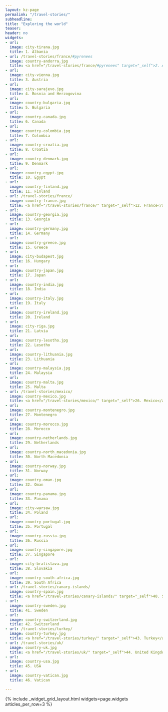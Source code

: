 ```yaml
---
layout: kz-page
permalink: "/travel-stories/"
subheadline:
title: "Exploring the world"
teaser:
header: no
widgets:
- url:
  image: city-tirana.jpg
  title: 1. Albania
- url: /travel-stories/france/#pyrenees
  image: country-andorra.jpg
  title: <a href="/travel-stories/france/#pyrenees" target="_self">2. Andorra</a>
- url:
  image: city-vienna.jpg
  title: 3. Austria
- url:
  image: city-sarajevo.jpg
  title: 4. Bosnia and Herzogovina
- url:
  image: country-bulgaria.jpg
  title: 5. Bulgaria
- url:
  image: country-canada.jpg
  title: 6. Canada
- url:
  image: country-colombia.jpg
  title: 7. Colombia
- url:
  image: country-croatia.jpg
  title: 8. Croatia
- url:
  image: country-denmark.jpg
  title: 9. Denmark
- url:
  image: country-egypt.jpg
  title: 10. Egypt
- url:
  image: country-finland.jpg
  title: 11. Finland
- url: /travel-stories/france/
  image: country-france.jpg
  title: <a href="/travel-stories/france/" target="_self">12. France</a>
- url:
  image: country-georgia.jpg
  title: 13. Georgia
- url:
  image: country-germany.jpg
  title: 14. Germany
- url:
  image: country-greece.jpg
  title: 15. Greece
- url:
  image: city-budapest.jpg
  title: 16. Hungary
- url:
  image: country-japan.jpg
  title: 17. Japan
- url:
  image: country-india.jpg
  title: 18. India
- url:
  image: country-italy.jpg
  title: 19. Italy
- url:
  image: country-ireland.jpg
  title: 20. Ireland
- url:
  image: city-riga.jpg
  title: 21. Latvia
- url:
  image: country-lesotho.jpg
  title: 22. Lesotho
- url:
  image: country-lithuania.jpg
  title: 23. Lithuania
- url:
  image: country-malaysia.jpg
  title: 24. Malaysia
- url:
  image: country-malta.jpg
  title: 25. Malta
- url: /travel-stories/mexico/
  image: country-mexico.jpg
  title: <a href="/travel-stories/mexico/" target="_self">26. Mexico</a>
- url:
  image: country-montenegro.jpg
  title: 27. Montenegro
- url:
  image: country-morocco.jpg
  title: 28. Morocco
- url:
  image: country-netherlands.jpg
  title: 29. Netherlands
- url:
  image: country-north_macedonia.jpg
  title: 30. North Macedonia
- url:
  image: country-norway.jpg
  title: 31. Norway
- url:
  image: country-oman.jpg
  title: 32. Oman
- url:
  image: country-panama.jpg
  title: 33. Panama
- url:
  image: city-warsaw.jpg
  title: 34. Poland
- url:
  image: country-portugal.jpg
  title: 35. Portugal
- url:
  image: country-russia.jpg
  title: 36. Russia
- url:
  image: country-singapore.jpg
  title: 37. Singapore
- url:
  image: city-bratislava.jpg
  title: 38. Slovakia
- url:
  image: country-south-africa.jpg
  title: 39. South Africa
- url: /travel-stories/canary-islands/
  image: country-spain.jpg
  title: <a href="/travel-stories/canary-islands/" target="_self">40. Spain</a>
- url:
  image: country-sweden.jpg
  title: 41. Sweden
- url:
  image: country-switzerland.jpg
  title: 42. Switzerland
- url: /travel-stories/turkey/
  image: country-turkey.jpg
  title: <a href="/travel-stories/turkey/" target="_self">43. Turkey</a> 
- url: /travel-stories/uk/
  image: country-uk.jpg
  title: <a href="/travel-stories/uk/" target="_self">44. United Kingdom</a>
- url:
  image: country-usa.jpg
  title: 45. USA
- url:
  image: country-vatican.jpg
  title: 46. Vatican

---
```


{% include _widget_grid_layout.html widgets=page.widgets articles_per_row=3 %}
